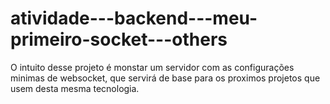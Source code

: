 # atividade---backend---meu-primeiro-socket---others

O intuito desse projeto é monstar um servidor com as configurações minimas de websocket, que servirá de base para os proximos projetos que usem desta mesma tecnologia.
